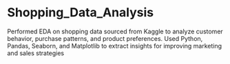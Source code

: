 # Shopping_Data_Analysis
Performed EDA on shopping data sourced from Kaggle to analyze customer behavior, purchase patterns, and product preferences. Used Python, Pandas, Seaborn, and Matplotlib to extract insights for improving marketing and sales strategies
